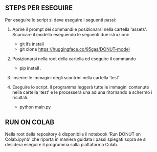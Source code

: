 ## STEPS PER ESEGUIRE
Per eseguire lo script si deve eseguire i seguenti passi:

1. Aprire il prompt dei commandi e posizionarsi nella cartella 'assets'. Scaricare il modello eseguendo le seguenti due istruzioni:
   * git lfs install
   * git clone https://huggingface.co/95gas/DONUT-model

2. Posizionarsi nella root della cartella ed eseguire il commando
   * pip install .
  
3. Inserire le immagini degli scontrini nella cartella 'test'
     
3. Eseguire lo script. Il programma leggerà tutte le immagini contenute nella cartella 'test' e le processerà una ad una ritornando a schermo i risultati. 
   * python main.py




## RUN ON COLAB
Nella root della repository è disponibile il notebook 'Run DONUT on Colab.ipynb' che riporta in maniera guidata i passi spiegati sopra se si desidera eseguire il programma sulla piattaforma Colab. 
